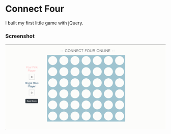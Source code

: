 # Connect Four

I built my first little game with jQuery.

### Screenshot

![Screenshot](/screenshots/screenshot1.png?raw=true "Screenshot 1")
